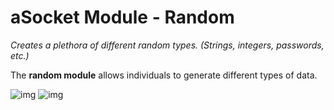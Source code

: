 # aSocket Module - Random
*Creates a plethora of different random types. (Strings, integers, passwords, etc.)*

The **random module** allows individuals to generate different types of data.

![img](https://i.asocket.net/Eminent-Punctual-Greatwhiteshark-1639026022.png)
![img](https://i.asocket.net/Lone-Bright-Bighornsheep-1639026331.png)
